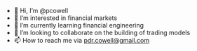 - 👋 Hi, I’m @pcowell
- 👀 I’m interested in financial markets
- 🌱 I’m currently learning financial engineering
- 💞️ I’m looking to collaborate on the building of trading models
- 📫 How to reach me via pdr.cowell@gmail.com

<!---
pcowell/pcowell is a ✨ special ✨ repository because its `README.md` (this file) appears on your GitHub profile.
You can click the Preview link to take a look at your changes.
--->
